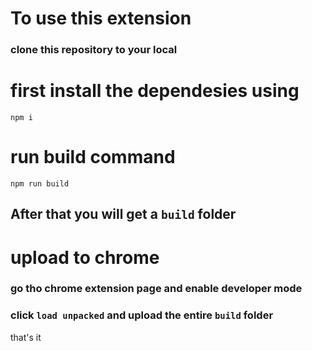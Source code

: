 # To use this extension 

### clone this repository to your local

# first install the dependesies using 
 `npm i` 
 # run build command
 
`npm run build`

## After that you will get a `build` folder 

# upload to chrome 

### go tho chrome extension page and enable developer mode

### click `load unpacked` and upload the entire `build` folder 

that's it
